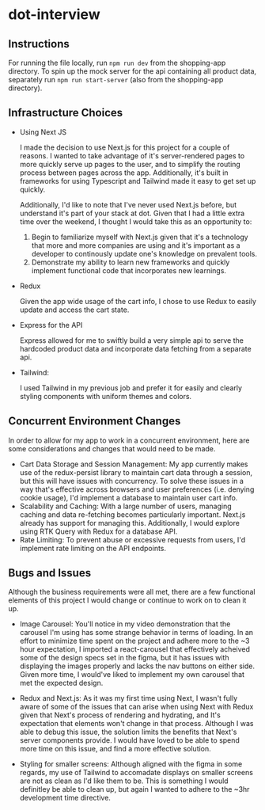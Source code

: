 # dot-interview

## Instructions

For running the file locally, run `npm run dev` from the shopping-app directory. To spin up the mock server for the api containing all product data, separately run `npm run start-server` (also from the shopping-app directory).

## Infrastructure Choices

- Using Next JS

  I made the decision to use Next.js for this project for a couple of reasons. I wanted to take advantage of it's server-rendered pages to more quickly serve up pages to the user, and to simplify the routing process between pages across the app. Additionally, it's built in frameworks for using Typescript and Tailwind made it easy to get set up quickly.

  Additionally, I'd like to note that I've never used Next.js before, but understand it's part of your stack at dot. Given that I had a little extra time over the weekend, I thought I would take this as an opportunity to:

  1. Begin to familiarize myself with Next.js given that it's a technology that more and more companies are using and it's important as a developer to continously update one's knowledge on prevalent tools.
  2. Demonstrate my ability to learn new frameworks and quickly implement functional code that incorporates new learnings.

- Redux

  Given the app wide usage of the cart info, I chose to use Redux to easily update and access the cart state.

- Express for the API

  Express allowed for me to swiftly build a very simple api to serve the hardcoded product data and incorporate data fetching from a separate api.

- Tailwind:

  I used Tailwind in my previous job and prefer it for easily and clearly styling components with uniform themes and colors.

## Concurrent Environment Changes

In order to allow for my app to work in a concurrent environment, here are some considerations and changes that would need to be made.

- Cart Data Storage and Session Management: My app currently makes use of the redux-persist library to maintain cart data through a session, but this will have issues with concurrency. To solve these issues in a way that's effective across browsers and user preferences (i.e. denying cookie usage), I'd implement a database to maintain user cart info.
- Scalability and Caching: With a large number of users, managing caching and data re-fetching becomes particularly important. Next.js already has support for managing this. Additionally, I would explore using RTK Query with Redux for a database API.
- Rate Limiting: To prevent abuse or excessive requests from users, I'd implement rate limiting on the API endpoints.

## Bugs and Issues

Although the business requirements were all met, there are a few functional elements of this project I would change or continue to work on to clean it up.

- Image Carousel: You'll notice in my video demonstration that the carousel I'm using has some strange behavior in terms of loading. In an effort to minimize time spent on the project and adhere more to the ~3 hour expectation, I imported a react-carousel that effectively acheived some of the design specs set in the figma, but it has issues with displaying the images properly and lacks the nav buttons on either side. Given more time, I would've liked to implement my own carousel that met the expected design.

- Redux and Next.js: As it was my first time using Next, I wasn't fully aware of some of the issues that can arise when using Next with Redux given that Next's process of rendering and hydrating, and It's expectation that elements won't change in that process. Although I was able to debug this issue, the solution limits the benefits that Next's server components provide. I would have loved to be able to spend more time on this issue, and find a more effective solution.

- Styling for smaller screens: Although aligned with the figma in some regards, my use of Tailwind to accomadate displays on smaller screens are not as clean as I'd like them to be. This is something I would definitley be able to clean up, but again I wanted to adhere to the ~3hr development time directive.
